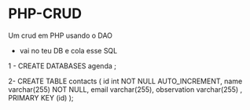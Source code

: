 # PHP-CRUD
Um crud  em PHP usando o DAO 

* vai no teu DB e cola esse SQL 

 1 - CREATE DATABASES agenda ;

2-   CREATE TABLE contacts ( id int NOT NULL AUTO_INCREMENT, name varchar(255) NOT NULL, email varchar(255), observation varchar(255) , PRIMARY KEY (id) );
